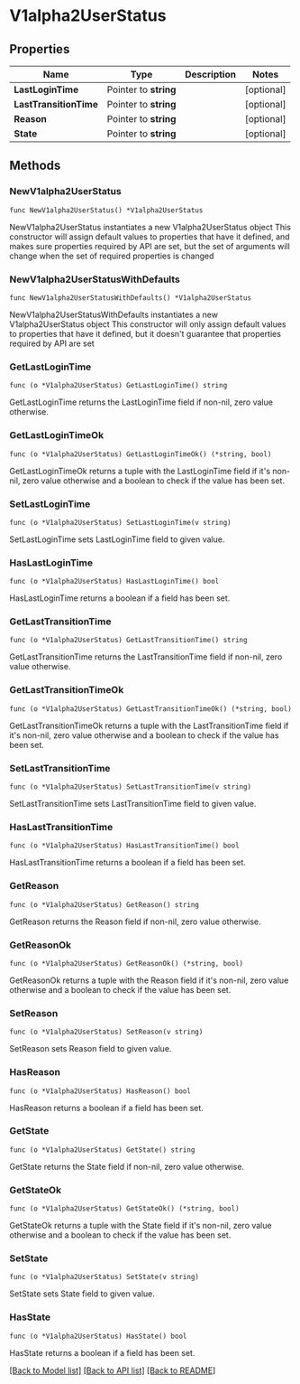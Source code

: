 # V1alpha2UserStatus

## Properties

Name | Type | Description | Notes
------------ | ------------- | ------------- | -------------
**LastLoginTime** | Pointer to **string** |  | [optional] 
**LastTransitionTime** | Pointer to **string** |  | [optional] 
**Reason** | Pointer to **string** |  | [optional] 
**State** | Pointer to **string** |  | [optional] 

## Methods

### NewV1alpha2UserStatus

`func NewV1alpha2UserStatus() *V1alpha2UserStatus`

NewV1alpha2UserStatus instantiates a new V1alpha2UserStatus object
This constructor will assign default values to properties that have it defined,
and makes sure properties required by API are set, but the set of arguments
will change when the set of required properties is changed

### NewV1alpha2UserStatusWithDefaults

`func NewV1alpha2UserStatusWithDefaults() *V1alpha2UserStatus`

NewV1alpha2UserStatusWithDefaults instantiates a new V1alpha2UserStatus object
This constructor will only assign default values to properties that have it defined,
but it doesn't guarantee that properties required by API are set

### GetLastLoginTime

`func (o *V1alpha2UserStatus) GetLastLoginTime() string`

GetLastLoginTime returns the LastLoginTime field if non-nil, zero value otherwise.

### GetLastLoginTimeOk

`func (o *V1alpha2UserStatus) GetLastLoginTimeOk() (*string, bool)`

GetLastLoginTimeOk returns a tuple with the LastLoginTime field if it's non-nil, zero value otherwise
and a boolean to check if the value has been set.

### SetLastLoginTime

`func (o *V1alpha2UserStatus) SetLastLoginTime(v string)`

SetLastLoginTime sets LastLoginTime field to given value.

### HasLastLoginTime

`func (o *V1alpha2UserStatus) HasLastLoginTime() bool`

HasLastLoginTime returns a boolean if a field has been set.

### GetLastTransitionTime

`func (o *V1alpha2UserStatus) GetLastTransitionTime() string`

GetLastTransitionTime returns the LastTransitionTime field if non-nil, zero value otherwise.

### GetLastTransitionTimeOk

`func (o *V1alpha2UserStatus) GetLastTransitionTimeOk() (*string, bool)`

GetLastTransitionTimeOk returns a tuple with the LastTransitionTime field if it's non-nil, zero value otherwise
and a boolean to check if the value has been set.

### SetLastTransitionTime

`func (o *V1alpha2UserStatus) SetLastTransitionTime(v string)`

SetLastTransitionTime sets LastTransitionTime field to given value.

### HasLastTransitionTime

`func (o *V1alpha2UserStatus) HasLastTransitionTime() bool`

HasLastTransitionTime returns a boolean if a field has been set.

### GetReason

`func (o *V1alpha2UserStatus) GetReason() string`

GetReason returns the Reason field if non-nil, zero value otherwise.

### GetReasonOk

`func (o *V1alpha2UserStatus) GetReasonOk() (*string, bool)`

GetReasonOk returns a tuple with the Reason field if it's non-nil, zero value otherwise
and a boolean to check if the value has been set.

### SetReason

`func (o *V1alpha2UserStatus) SetReason(v string)`

SetReason sets Reason field to given value.

### HasReason

`func (o *V1alpha2UserStatus) HasReason() bool`

HasReason returns a boolean if a field has been set.

### GetState

`func (o *V1alpha2UserStatus) GetState() string`

GetState returns the State field if non-nil, zero value otherwise.

### GetStateOk

`func (o *V1alpha2UserStatus) GetStateOk() (*string, bool)`

GetStateOk returns a tuple with the State field if it's non-nil, zero value otherwise
and a boolean to check if the value has been set.

### SetState

`func (o *V1alpha2UserStatus) SetState(v string)`

SetState sets State field to given value.

### HasState

`func (o *V1alpha2UserStatus) HasState() bool`

HasState returns a boolean if a field has been set.


[[Back to Model list]](../README.md#documentation-for-models) [[Back to API list]](../README.md#documentation-for-api-endpoints) [[Back to README]](../README.md)


